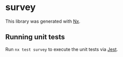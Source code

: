 # survey

This library was generated with [Nx](https://nx.dev).

## Running unit tests

Run `nx test survey` to execute the unit tests via [Jest](https://jestjs.io).
